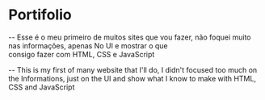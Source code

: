 # Portifolio

-- Esse é o meu primeiro de muitos sites 
que vou fazer, não foquei muito nas 
informações, apenas No UI e mostrar o que  
consigo fazer com HTML, CSS e JavaScript



-- This is my first of many website that
I'll do, I didn't focused too much on the 
Informations, just on the UI and show what
I know to make with HTML, CSS and JavaScript 
